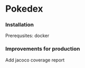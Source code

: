 # Pokedex

### Installation
Prerequsites:
docker

### Improvements for production
Add jacoco coverage report